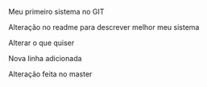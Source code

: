 Meu primeiro sistema no GIT

Alteração no readme para descrever melhor meu sistema

Alterar o que quiser 

Nova linha adicionada

Alteração feita no master
